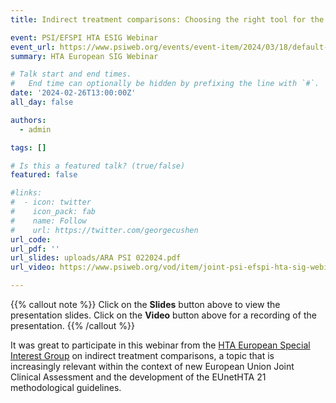 ```yaml
---
title: Indirect treatment comparisons: Choosing the right tool for the job

event: PSI/EFSPI HTA ESIG Webinar
event_url: https://www.psiweb.org/events/event-item/2024/03/18/default-calendar/joint-psi-efspi-hta-sig-meeting-indirect-treatment-comparisons-choosing-the-right-tool-for-the-job
summary: HTA European SIG Webinar

# Talk start and end times.
#   End time can optionally be hidden by prefixing the line with `#`.
date: '2024-02-26T13:00:00Z'
all_day: false

authors:
  - admin

tags: []

# Is this a featured talk? (true/false)
featured: false

#links:
#  - icon: twitter
#    icon_pack: fab
#    name: Follow
#    url: https://twitter.com/georgecushen
url_code: 
url_pdf: ''
url_slides: uploads/ARA PSI 022024.pdf
url_video: https://www.psiweb.org/vod/item/joint-psi-efspi-hta-sig-webinar-indirect-treatment-comparisons---choosing-the-right-tool-for-the-job-(part-1)

---
```


{{% callout note %}}
Click on the **Slides** button above to view the presentation slides. 
Click on the **Video** button above for a recording of the presentation. 
{{% /callout %}}

It was great to participate in this webinar from the [HTA European Special Interest Group](https://psiweb.org/sigs-special-interest-groups/hta) on indirect treatment comparisons, a topic that is increasingly relevant within the context of new European Union Joint Clinical Assessment and the development of the EUnetHTA 21 methodological guidelines. 
